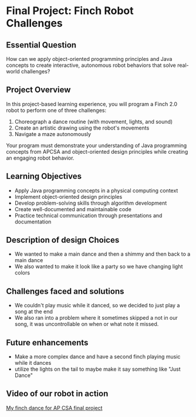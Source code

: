 # Final Project: Finch Robot Challenges

## Essential Question
How can we apply object-oriented programming principles and Java concepts to create interactive, autonomous robot behaviors that solve real-world challenges?

## Project Overview
In this project-based learning experience, you will program a Finch 2.0 robot to perform one of three challenges:
1. Choreograph a dance routine (with movement, lights, and sound)
2. Create an artistic drawing using the robot's movements
3. Navigate a maze autonomously

Your program must demonstrate your understanding of Java programming concepts from APCSA and object-oriented design principles while creating an engaging robot behavior.

## Learning Objectives
- Apply Java programming concepts in a physical computing context
- Implement object-oriented design principles
- Develop problem-solving skills through algorithm development
- Create well-documented and maintainable code
- Practice technical communication through presentations and documentation

## Description of design Choices
- We wanted to make a main dance and then a shimmy and then back to a main dance
- We also wanted to make it look like a party so we have changing light colors

## Challenges faced and solutions
- We couldn't play music while it danced, so we decided to just play a song at the end
- We also ran into a problem where it sometimes skipped a not in our song, it was uncontrollable on when or what note it missed.

## Future enhancements
- Make a more complex dance and have a second finch playing music while it dances
- utilize the lights on the tail to maybe make it say something like "Just Dance"

## Video of our robot in action
[My finch dance for AP CSA final project](https://youtube.com/shorts/SkV2PE_HX5I?feature=share)